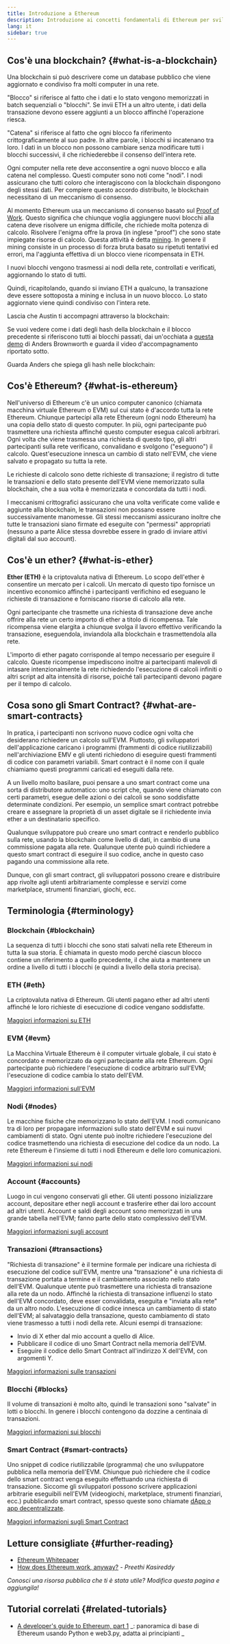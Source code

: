 ```yaml
---
title: Introduzione a Ethereum
description: Introduzione ai concetti fondamentali di Ethereum per sviluppatori di dapp.
lang: it
sidebar: true
---
```


## Cos'è una blockchain? {#what-is-a-blockchain}

Una blockchain si può descrivere come un database pubblico che viene aggiornato e condiviso fra molti computer in una rete.

"Blocco" si riferisce al fatto che i dati e lo stato vengono memorizzati in batch sequenziali o "blocchi". Se invii ETH a un altro utente, i dati della transazione devono essere aggiunti a un blocco affinché l'operazione riesca.

"Catena" si riferisce al fatto che ogni blocco fa riferimento crittograficamente al suo padre. In altre parole, i blocchi si incatenano tra loro. I dati in un blocco non possono cambiare senza modificare tutti i blocchi successivi, il che richiederebbe il consenso dell'intera rete.

Ogni computer nella rete deve acconsentire a ogni nuovo blocco e alla catena nel complesso. Questi computer sono noti come "nodi". I nodi assicurano che tutti coloro che interagiscono con la blockchain dispongono degli stessi dati. Per compiere questo accordo distribuito, le blockchain necessitano di un meccanismo di consenso.

Al momento Ethereum usa un meccanismo di consenso basato sul [Proof of Work](/developers/docs/consensus-mechanisms/pow/). Questo significa che chiunque voglia aggiungere nuovi blocchi alla catena deve risolvere un enigma difficile, che richiede molta potenza di calcolo. Risolvere l'enigma offre la prova (in inglese "proof") che sono state impiegate risorse di calcolo. Questa attività è detta [mining](/developers/docs/consensus-mechanisms/pow/mining/). In genere il mining consiste in un processo di forza bruta basato su ripetuti tentativi ed errori, ma l'aggiunta effettiva di un blocco viene ricompensata in ETH.

I nuovi blocchi vengono trasmessi ai nodi della rete, controllati e verificati, aggiornando lo stato di tutti.

Quindi, ricapitolando, quando si inviano ETH a qualcuno, la transazione deve essere sottoposta a mining e inclusa in un nuovo blocco. Lo stato aggiornato viene quindi condiviso con l'intera rete.

Lascia che Austin ti accompagni attraverso la blockchain:

<YouTube id="zcX7OJ-L8XQ" />

Se vuoi vedere come i dati degli hash della blockchain e il blocco precedente si riferiscono tutti ai blocchi passati, dai un'occhiata a [questa demo](https://andersbrownworth.com/blockchain/blockchain) di Anders Brownworth e guarda il video d'accompagnamento riportato sotto.

Guarda Anders che spiega gli hash nelle blockchain:

<YouTube id="_160oMzblY8" />

## Cos'è Ethereum? {#what-is-ethereum}

Nell'universo di Ethereum c'è un unico computer canonico (chiamata macchina virtuale Ethereum o EVM) sul cui stato è d'accordo tutta la rete Ethereum. Chiunque partecipi alla rete Ethereum (ogni nodo Ethereum) ha una copia dello stato di questo computer. In più, ogni partecipante può trasmettere una richiesta affinché questo computer esegua calcoli arbitrari. Ogni volta che viene trasmessa una richiesta di questo tipo, gli altri partecipanti sulla rete verificano, convalidano e svolgono ("eseguono") il calcolo. Quest'esecuzione innesca un cambio di stato nell'EVM, che viene salvato e propagato su tutta la rete.

Le richieste di calcolo sono dette richieste di transazione; il registro di tutte le transazioni e dello stato presente dell'EVM viene memorizzato sulla blockchain, che a sua volta è memorizzata e concordata da tutti i nodi.

I meccanismi crittografici assicurano che una volta verificate come valide e aggiunte alla blockchain, le transazioni non possano essere successivamente manomesse. Gli stessi meccanismi assicurano inoltre che tutte le transazioni siano firmate ed eseguite con "permessi" appropriati (nessuno a parte Alice stessa dovrebbe essere in grado di inviare attivi digitali dal suo account).

## Cos'è un ether? {#what-is-ether}

**Ether (ETH)** è la criptovaluta nativa di Ethereum. Lo scopo dell'ether è consentire un mercato per i calcoli. Un mercato di questo tipo fornisce un incentivo economico affinché i partecipanti verifichino ed eseguano le richieste di transazione e forniscano risorse di calcolo alla rete.

Ogni partecipante che trasmette una richiesta di transazione deve anche offrire alla rete un certo importo di ether a titolo di ricompensa. Tale ricompensa viene elargita a chiunque svolga il lavoro effettivo verificando la transazione, eseguendola, inviandola alla blockchain e trasmettendola alla rete.

L'importo di ether pagato corrisponde al tempo necessario per eseguire il calcolo. Queste ricompense impediscono inoltre ai partecipanti malevoli di intasare intenzionalmente la rete richiedendo l'esecuzione di calcoli infiniti o altri script ad alta intensità di risorse, poiché tali partecipanti devono pagare per il tempo di calcolo.

## Cosa sono gli Smart Contract? {#what-are-smart-contracts}

In pratica, i partecipanti non scrivono nuovo codice ogni volta che desiderano richiedere un calcolo sull'EVM. Piuttosto, gli sviluppatori dell'applicazione caricano i programmi (frammenti di codice riutilizzabili) nell'archiviazione EMV e gli utenti richiedono di eseguire questi frammenti di codice con parametri variabili. Smart contract è il nome con il quale chiamiamo questi programmi caricati ed eseguiti dalla rete.

A un livello molto basilare, puoi pensare a uno smart contract come una sorta di distributore automatico: uno script che, quando viene chiamato con certi parametri, esegue delle azioni o dei calcoli se sono soddisfatte determinate condizioni. Per esempio, un semplice smart contract potrebbe creare e assegnare la proprietà di un asset digitale se il richiedente invia ether a un destinatario specifico.

Qualunque sviluppatore può creare uno smart contract e renderlo pubblico sulla rete, usando la blockchain come livello di dati, in cambio di una commissione pagata alla rete. Qualunque utente può quindi richiedere a questo smart contract di eseguire il suo codice, anche in questo caso pagando una commissione alla rete.

Dunque, con gli smart contract, gli sviluppatori possono creare e distribuire app rivolte agli utenti arbitrariamente complesse e servizi come marketplace, strumenti finanziari, giochi, ecc.

## Terminologia {#terminology}

### Blockchain {#blockchain}

La sequenza di tutti i blocchi che sono stati salvati nella rete Ethereum in tutta la sua storia. È chiamata in questo modo perché ciascun blocco contiene un riferimento a quello precedente, il che aiuta a mantenere un ordine a livello di tutti i blocchi (e quindi a livello della storia precisa).

### ETH {#eth}

La criptovaluta nativa di Ethereum. Gli utenti pagano ether ad altri utenti affinché le loro richieste di esecuzione di codice vengano soddisfatte.

[Maggiori informazioni su ETH](/developers/docs/intro-to-ether/)

### EVM {#evm}

La Macchina Virtuale Ethereum è il computer virtuale globale, il cui stato è concordato e memorizzato da ogni partecipante alla rete Ethereum. Ogni partecipante può richiedere l'esecuzione di codice arbitrario sull'EVM; l'esecuzione di codice cambia lo stato dell'EVM.

[Maggiori informazioni sull'EVM](/developers/docs/evm/)

### Nodi {#nodes}

Le macchine fisiche che memorizzano lo stato dell'EVM. I nodi comunicano tra di loro per propagare informazioni sullo stato dell'EVM e sui nuovi cambiamenti di stato. Ogni utente può inoltre richiedere l'esecuzione del codice trasmettendo una richiesta di esecuzione del codice da un nodo. La rete Ethereum è l'insieme di tutti i nodi Ethereum e delle loro comunicazioni.

[Maggiori informazioni sui nodi](/developers/docs/nodes-and-clients/)

### Account {#accounts}

Luogo in cui vengono conservati gli ether. Gli utenti possono inizializzare account, depositare ether negli account e trasferire ether dai loro account ad altri utenti. Account e saldi degli account sono memorizzati in una grande tabella nell'EVM; fanno parte dello stato complessivo dell'EVM.

[Maggiori informazioni sugli account](/developers/docs/accounts/)

### Transazioni {#transactions}

"Richiesta di transazione" è il termine formale per indicare una richiesta di esecuzione del codice sull'EVM, mentre una "transazione" è una richiesta di transazione portata a termine e il cambiamento associato nello stato dell'EVM. Qualunque utente può trasmettere una richiesta di transazione alla rete da un nodo. Affinché la richiesta di transazione influenzi lo stato dell'EVM concordato, deve esser convalidata, eseguita e "inviata alla rete" da un altro nodo. L'esecuzione di codice innesca un cambiamento di stato dell'EVM; al salvataggio della transazione, questo cambiamento di stato viene trasmesso a tutti i nodi della rete. Alcuni esempi di transazione:

- Invio di X ether dal mio account a quello di Alice.
- Pubblicare il codice di uno Smart Contract nella memoria dell'EVM.
- Eseguire il codice dello Smart Contract all'indirizzo X dell'EVM, con argomenti Y.

[Maggiori informazioni sulle transazioni](/developers/docs/transactions/)

### Blocchi {#blocks}

Il volume di transazioni è molto alto, quindi le transazioni sono "salvate" in lotti o blocchi. In genere i blocchi contengono da dozzine a centinaia di transazioni.

[Maggiori informazioni sui blocchi](/developers/docs/blocks/)

### Smart Contract {#smart-contracts}

Uno snippet di codice riutilizzabile (programma) che uno sviluppatore pubblica nella memoria dell'EVM. Chiunque può richiedere che il codice dello smart contract venga eseguito effettuando una richiesta di transazione. Siccome gli sviluppatori possono scrivere applicazioni arbitrarie eseguibili nell'EVM (videogiochi, marketplace, strumenti finanziari, ecc.) pubblicando smart contract, spesso queste sono chiamate [dApp o app decentralizzate](/developers/docs/dapps/).

[Maggiori informazioni sugli Smart Contract](/developers/docs/smart-contracts/)

## Letture consigliate {#further-reading}

- [Ethereum Whitepaper](/whitepaper/)
- [How does Ethereum work, anyway?](https://www.preethikasireddy.com/post/how-does-ethereum-work-anyway) - _Preethi Kasireddy_

_Conosci una risorsa pubblica che ti è stata utile? Modifica questa pagina e aggiungila!_

## Tutorial correlati {#related-tutorials}

- [A developer's guide to Ethereum, part 1](/developers/tutorials/a-developers-guide-to-ethereum-part-one/) _: panoramica di base di Ethereum usando Python e web3.py, adatta ai principianti _
